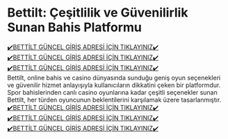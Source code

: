 # Bettilt: Çeşitlilik ve Güvenilirlik Sunan Bahis Platformu
<a href="https://wwwbettilt569.com" rel="nofollow">✔️BETTİLT GÜNCEL GİRİŞ ADRESİ İÇİN TIKLAYINIZ✔️</a><br>
<a href="https://wwwbettilt569.com" rel="nofollow">✔️BETTİLT GÜNCEL GİRİŞ ADRESİ İÇİN TIKLAYINIZ✔️</a><br>
<a href="https://wwwbettilt569.com" rel="nofollow">✔️BETTİLT GÜNCEL GİRİŞ ADRESİ İÇİN TIKLAYINIZ✔️</a><br>
Bettilt, online bahis ve casino dünyasında sunduğu geniş oyun seçenekleri ve güvenilir hizmet anlayışıyla kullanıcıların dikkatini çeken bir platformdur. Spor bahislerinden canlı casino oyunlarına kadar çeşitli seçenekler sunan Bettilt, her türden oyuncunun beklentilerini karşılamak üzere tasarlanmıştır.<br>
<a href="https://wwwbettilt569.com" rel="nofollow">✔️BETTİLT GÜNCEL GİRİŞ ADRESİ İÇİN TIKLAYINIZ✔️</a><br>
<a href="https://wwwbettilt569.com" rel="nofollow">✔️BETTİLT GÜNCEL GİRİŞ ADRESİ İÇİN TIKLAYINIZ✔️</a><br>
<a href="https://wwwbettilt569.com" rel="nofollow">✔️BETTİLT GÜNCEL GİRİŞ ADRESİ İÇİN TIKLAYINIZ✔️</a><br>
